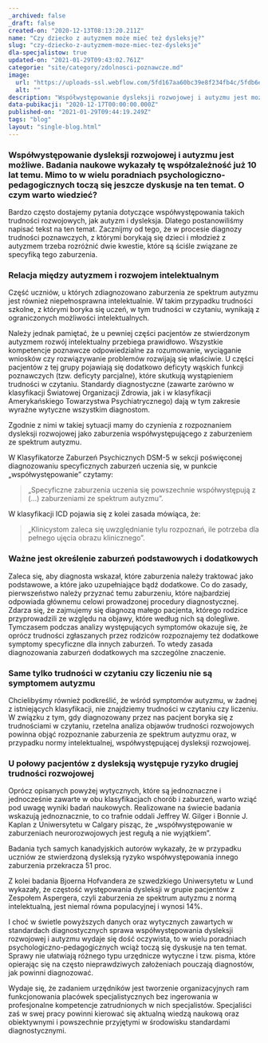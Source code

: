 ```yaml
---
_archived: false
_draft: false
created-on: "2020-12-13T08:13:20.211Z"
name: "Czy dziecko z autyzmem może mieć też dysleksję?"
slug: "czy-dziecko-z-autyzmem-moze-miec-tez-dysleksje"
dla-specjalistow: true
updated-on: "2021-01-29T09:43:02.761Z"
categorie: "site/category/zdolnosci-poznawcze.md"
image:
  url: "https://uploads-ssl.webflow.com/5fd167aa60bc39e8f234fb4c/5fdb6e705663f763ddb0f547_jonathan-borba-JzCC_b-3.jpg"
  alt: ""
description: "Współwystępowanie dysleksji rozwojowej i autyzmu jest możliwe. Badania naukowe wykazały tę współzależność już 10 lat temu."
data-pubikacji: "2020-12-17T00:00:00.000Z"
published-on: "2021-01-29T09:44:19.249Z"
tags: "blog"
layout: "single-blog.html"
---
```


### Współwystępowanie dysleksji rozwojowej i autyzmu jest możliwe. Badania naukowe wykazały tę współzależność już 10 lat temu. Mimo to w wielu poradniach psychologiczno-pedagogicznych toczą się jeszcze dyskusje na ten temat. O czym warto wiedzieć?

Bardzo często dostajemy pytania dotyczące współwystępowania takich trudności rozwojowych, jak autyzm i dysleksja. Dlatego postanowiliśmy napisać tekst na ten temat. Zacznijmy od tego, że w procesie diagnozy trudności poznawczych, z którymi borykają się dzieci i młodzież z autyzmem trzeba rozróżnić dwie kwestie, które są ściśle związane ze specyfiką tego zaburzenia.

### Relacja między autyzmem i rozwojem intelektualnym

Część uczniów, u których zdiagnozowano zaburzenia ze spektrum autyzmu jest również niepełnosprawna intelektualnie. W takim przypadku trudności szkolne, z którymi boryka się uczeń, w tym trudności w czytaniu, wynikają z ograniczonych możliwości intelektualnych.

Należy jednak pamiętać, że u pewniej części pacjentów ze stwierdzonym autyzmem rozwój intelektualny przebiega prawidłowo. Wszystkie kompetencje poznawcze odpowiedzialne za rozumowanie, wyciąganie wniosków czy rozwiązywanie problemów rozwijają się właściwie. U części pacjentów z tej grupy pojawiają się dodatkowo deficyty wąskich funkcji poznawczych (tzw. deficyty parcjalne), które skutkują wystąpieniem trudności w czytaniu. Standardy diagnostyczne (zawarte zarówno w klasyfikacji Światowej Organizacji Zdrowia, jak i w klasyfikacji Amerykańskiego Towarzystwa Psychiatrycznego) dają w tym zakresie wyraźne wytyczne wszystkim diagnostom.

Zgodnie z nimi w takiej sytuacji mamy do czynienia z rozpoznaniem dysleksji rozwojowej jako zaburzenia współwystępującego z zaburzeniem ze spektrum autyzmu.

W Klasyfikatorze Zaburzeń Psychicznych DSM-5 w sekcji poświęconej diagnozowaniu specyficznych zaburzeń uczenia się, w punkcie „współwystępowanie” czytamy:

> „Specyficzne zaburzenia uczenia się powszechnie współwystępują z (...) zaburzeniami ze spektrum autyzmu”.

W klasyfikacji ICD pojawia się z kolei zasada mówiąca, że:

> „Klinicystom zaleca się uwzględnianie tylu rozpoznań, ile potrzeba dla pełnego ujęcia obrazu klinicznego”.

### Ważne jest określenie zaburzeń podstawowych i dodatkowych

Zaleca się, aby diagnosta wskazał, które zaburzenia należy traktować jako podstawowe, a które jako uzupełniające bądź dodatkowe. Co do zasady, pierwszeństwo należy przyznać temu zaburzeniu, które najbardziej odpowiada głównemu celowi prowadzonej procedury diagnostycznej. Zdarza się, że zajmujemy się diagnozą małego pacjenta, którego rodzice przyprowadzili ze względu na objawy, które według nich są dolegliwe. Tymczasem podczas analizy występujących symptomów okazuje się, że oprócz trudności zgłaszanych przez rodziców rozpoznajemy też dodatkowe symptomy specyficzne dla innych zaburzeń. To wtedy zasada diagnozowania zaburzeń dodatkowych ma szczególne znaczenie.

### Same tylko trudności w czytaniu czy liczeniu nie są symptomem autyzmu

Chcielibyśmy również podkreślić, że wśród symptomów autyzmu, w żadnej z istniejących klasyfikacji, nie znajdziemy trudności w czytaniu czy liczeniu. W związku z tym, gdy diagnozowany przez nas pacjent boryka się z trudnościami w czytaniu, rzetelna analiza objawów trudności rozwojowych powinna objąć rozpoznanie zaburzenia ze spektrum autyzmu oraz, w przypadku normy intelektualnej, współwystępującej dysleksji rozwojowej.

### U połowy pacjentów z dysleksją występuje ryzyko drugiej trudności rozwojowej

Oprócz opisanych powyżej wytycznych, które są jednoznaczne i jednocześnie zawarte w obu klasyfikacjach chorób i zaburzeń, warto wziąć pod uwagę wyniki badań naukowych. Realizowane na świecie badania wskazują jednoznacznie, to co trafnie oddali Jeffrey W. Gilger i Bonnie J. Kaplan z Uniwersytetu w Calgary pisząc, że „współwystępowanie w zaburzeniach neurorozwojowych jest regułą a nie wyjątkiem”.

Badania tych samych kanadyjskich autorów wykazały, że w przypadku uczniów ze stwierdzoną dysleksją ryzyko współwystępowania innego zaburzenia przekracza 51 proc.

Z kolei badania Bjoerna Hofvandera ze szwedzkiego Uniwersytetu w Lund wykazały, że częstość występowania dysleksji w grupie pacjentów z Zespołem Aspergera, czyli zaburzenia ze spektrum autyzmu z normą intelektualną, jest niemal równa populacyjnej i wynosi 14%.

I choć w świetle powyższych danych oraz wytycznych zawartych w standardach diagnostycznych sprawa współwystępowania dysleksji rozwojowej i autyzmu wydaje się dość oczywista, to w wielu poradniach psychologiczno-pedagogicznych wciąż toczą się dyskusje na ten temat. Sprawy nie ułatwiają różnego typu urzędnicze wytyczne i tzw. pisma, które opierając się na często nieprawdziwych założeniach pouczają diagnostów, jak powinni diagnozować.

Wydaje się, że zadaniem urzędników jest tworzenie organizacyjnych ram funkcjonowania placówek specjalistycznych bez ingerowania w profesjonalne kompetencje zatrudnionych w nich specjalistów. Specjaliści zaś w swej pracy powinni kierować się aktualną wiedzą naukową oraz obiektywnymi i powszechnie przyjętymi w środowisku standardami diagnostycznymi.
